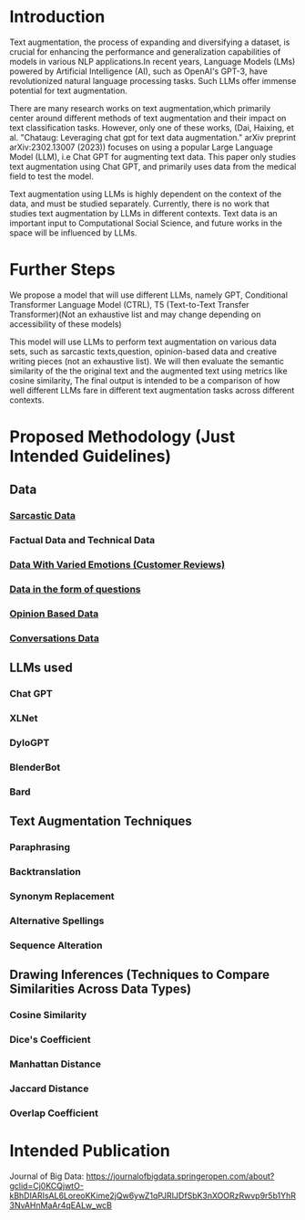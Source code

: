 # Introduction
   
Text augmentation, the process of expanding and diversifying a dataset, is crucial for enhancing the performance and generalization capabilities of models in various NLP applications.In recent years, Language Models (LMs) powered by Artificial Intelligence (AI), such as OpenAI's GPT-3, have revolutionized natural language processing tasks. Such LLMs offer immense potential for text augmentation.

There are many research works on text augmentation,which primarily center around different methods of text augmentation and their impact on text classification tasks. However, only one of these works, (Dai, Haixing, et al. "Chataug: Leveraging chat gpt for text data augmentation." arXiv preprint arXiv:2302.13007 (2023)) focuses on using a popular Large Language Model (LLM), i.e Chat GPT for augmenting text data. This paper only studies text augmentation using Chat GPT, and primarily uses data from the medical field to test the model.

Text augmentation using LLMs is highly dependent on the context of the data, and must be studied separately. Currently, there is no work that studies text augmentation by LLMs in different contexts. Text data is an important input to Computational Social Science, and future works in the space will be influenced by LLMs.

# Further Steps

We propose a model that will use different LLMs, namely GPT, Conditional Transformer Language Model (CTRL), T5 (Text-to-Text Transfer Transformer)(Not an exhaustive list and may change depending on accessibility of these models) 

This model will use LLMs to perform text augmentation on various data sets, such as sarcastic texts,question, opinion-based data and creative writing pieces (not an exhaustive list). We will then evaluate the semantic similarity of the the original text and the augmented text using metrics like cosine similarity, The final output is intended to be a comparison of how well different LLMs fare in different text augmentation tasks across different contexts.

# Proposed Methodology (Just Intended Guidelines)

## Data
### [Sarcastic Data](https://www.kaggle.com/datasets/sherinclaudia/sarcastic-comments-on-reddit)
### Factual Data and Technical Data
### [Data With Varied Emotions (Customer Reviews)](https://www.kaggle.com/datasets/vigneshwarsofficial/reviews)
### [Data in the form of questions](https://www.kaggle.com/competitions/quora-insincere-questions-classification/data)
### [Opinion Based Data](https://www.kaggle.com/datasets/miroslavsabo/young-people-survey)
### [Conversations Data](https://www.kaggle.com/datasets/gogogaurav95/conversation-meetings)

## LLMs used
### Chat GPT
### XLNet
### DyloGPT
### BlenderBot
### Bard

## Text Augmentation Techniques
### Paraphrasing
### Backtranslation
### Synonym Replacement
### Alternative Spellings
### Sequence Alteration

## Drawing Inferences (Techniques to Compare Similarities Across Data Types)
### Cosine Similarity
### Dice's Coefficient
### Manhattan Distance
### Jaccard Distance
### Overlap Coefficient

# Intended Publication

Journal of Big Data: https://journalofbigdata.springeropen.com/about?gclid=Cj0KCQjwtO-kBhDIARIsAL6LoreoKKime2jQw6ywZ1qPJRIJDfSbK3nXOORzRwvp9r5b1YhR3NvAHnMaAr4qEALw_wcB 



